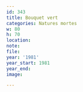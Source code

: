 ```yaml
---
id: 343
title: Bouquet vert
categories: Natures mortes
w: 80
h: 70
location:
note:
file:
year: '1981'
year_start: 1981
year_end:
image:

---
```

